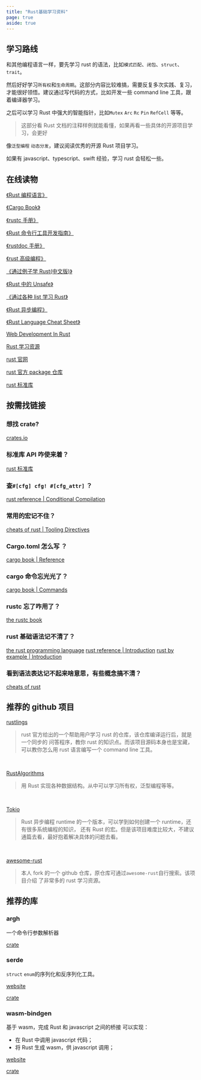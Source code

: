 ```yaml
---
title: "Rust基础学习资料"
page: true
aside: true
---
```


## 学习路线

和其他编程语言一样，要先学习 rust 的语法，比如`模式匹配`、`闭包`、`struct`、`trait`。

然后好好学习`所有权`和`生命周期`。这部分内容比较难搞，需要反复多次实践、复习，才能很好领悟。建议通过写代码的方式，比如开发一些 command line 工具，跟着编译器学习。

之后可以学习 Rust 中强大的智能指针，比如`Mutex` `Arc` `Rc` `Pin` `RefCell` 等等。

> 这部分看 Rust 文档的注释样例就能看懂，如果再看一些具体的开源项目学习，会更好

像`泛型编程` `动态分发`，建议阅读优秀的开源 Rust 项目学习。

如果有 javascript、typescript、swift 经验，学习 rust 会轻松一些。

## 在线读物

[《Rust 编程语言》](https://doc.rust-lang.org/book/ch19-03-advanced-traits.html#default-generic-type-parameters-and-operator-overloading)

[《Cargo Book》](https://doc.rust-lang.org/cargo/guide/dependencies.html)

[《rustc 手册》](https://doc.rust-lang.org/rustc/index.html)

[《Rust 命令行工具开发指南》](https://rust-cli.github.io/book/index.html)

[《rustdoc 手册》](https://doc.rust-lang.org/rustdoc/index.html)

[《rust 高级编程》](https://learnku.com/docs/nomicon/2018)

[《通过例子学 Rust(中文版)》](https://rustwiki.org/zh-CN/rust-by-example/fn/closures/output_parameters.html)

[《Rust 中的 Unsafe》](https://doc.rust-lang.org/nightly/nomicon/)

[《通过各种 list 学习 Rust》](https://rust-unofficial.github.io/too-many-lists/)

[《Rust 异步编程》](https://rust-lang.github.io/async-book/)

[《Rust Language Cheat Sheet》](https://cheats.rs/)

[Web Development In Rust](https://www.arewewebyet.org/)

[Rust 学习资源](https://github.com/rcore-os/rCore/wiki/study-resource-of-system-programming-in-RUST)

[rust 官网](https://www.rust-lang.org/zh-CN/learn)

[rust 官方 package 仓库](https://crates.io/)

[rust 标准库](https://doc.rust-lang.org/std/index.html)

## 按需找链接

### 想找 crate?

[crates.io](https://crates.io/)

### 标准库 API 咋使来着？

[rust 标准库](https://doc.rust-lang.org/std/index.html)

### 查`#[cfg] cfg! #[cfg_attr]` ？

[rust reference | Conditional Compilation](https://doc.rust-lang.org/reference/conditional-compilation.html)

### 常用的宏记不住？

[cheats of rust | Tooling Directives](https://cheats.rs/#tooling-directives)

### Cargo.toml 怎么写 ？

[cargo book | Reference](https://doc.rust-lang.org/cargo/reference/index.html)

### cargo 命令忘光光了？

[cargo book | Commands](https://doc.rust-lang.org/cargo/commands/index.html)

### rustc 忘了咋用了？

[the rustc book](https://doc.rust-lang.org/rustc/index.html)

### rust 基础语法记不清了？

[the rust programming language](https://doc.rust-lang.org/book/title-page.html)
[rust reference | Introduction](https://doc.rust-lang.org/reference/introduction.html)
[rust by example | Introduction](https://doc.rust-lang.org/stable/rust-by-example/index.html)

### 看到语法表达记不起来啥意思，有些概念搞不清？

[cheats of rust](https://cheats.rs)

## 推荐的 github 项目

[rustlings](https://github.com/rust-lang/rustlings.git)

> rust 官方给出的一个帮助用户学习 rust 的仓库，该仓库编译运行后，就是一个同步的
> 问答程序，教你 rust 的知识点。而该项目源码本身也是宝藏，可以教你怎么用 rust
> 语言编写一个 command line 工具。

<br>

[RustAlgorithms](https://github.com/TheAlgorithms/Rust.git)

> 用 Rust 实现各种数据结构。从中可以学习所有权，泛型编程等等。

<br>

[Tokio](https://github.com/tokio-rs/tokio.git)

> Rust 异步编程 runtime 的一个版本，可以学到如何创建一个 runtime，还有很多系统编程的知识，
> 还有 Rust 的宏。但是该项目难度比较大，不建议通篇去看，最好抱着解决具体的问题去看。

<br>

[awesome-rust](https://github.com/zhangzhuang15/awesome-rust.git)

> 本人 fork 的一个 github 仓库，原仓库可通过`awesome-rust`自行搜索。该项目介绍
> 了非常多的 rust 学习资源。

## 推荐的库

### argh

一个命令行参数解析器

[crate](https://crates.io/crates/argh)

### serde

`struct` `enum`的序列化和反序列化工具。

[website](https://serde.rs/field-attrs.html)

[crate](https://crates.io/crates/serde)

### wasm-bindgen

基于 wasm，完成 Rust 和 javascript 之间的桥接
可以实现：

- 在 Rust 中调用 javascript 代码；
- 将 Rust 生成 wasm，供 javascript 调用；

[website](https://rustwasm.github.io/docs/wasm-bindgen/examples/closures.html)

[crate](https://crates.io/crates/wasm-bindgen)

<Giscus />
